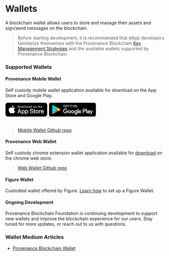 # Wallets

A blockchain wallet allows users to store and manage their assets and sign/send messages on the blockchain.

> Before starting development, it is recommended that dApp developers familiarize themselves with the Provenance Blockchain <a href="https://docs.provenance.io/integrating/integrating-with-p8e/p8e-contract-execution-environment-p8e/key-management">Key Management Strategies</a> and
> the available wallets supported by Provenance Blockchain.

### Supported Wallets

#### Provenance Mobile Wallet

Self custody mobile wallet application available for download on the App Store and Google Play.

<!-- Apple Store Icon -->
<a href="https://apps.apple.com/us/app/provenance-blockchain-wallet/id1606428494">
<img src="/img/appStoreBadge.svg" alt="Apple App Store Download button" role="button" width="134px"/>
</a>

<!-- Google Chrome Store Icon -->
<a href="https://play.google.com/store/apps/details?id=io.provenance.wallet">
<img src="/img/googlePlayBadge.png" alt="Google App Store Download button" role="button" width="150px"/>
</a>
<br/>
<br/>

> [Mobile Wallet Github repo](https://github.com/provenance-io/provenance-mobile-wallet)

#### Provenance Web Wallet

Self custody chrome extension wallet application available for <a href="https://chrome.google.com/webstore/detail/provenance-blockchain-wal/pfcpdmimlaffecihgamfbnfffmdlhkmh?hl=en">download</a> on the chrome web store.

> [Web Wallet Github repo](https://github.com/provenance-io/provenance-web-wallet)

#### Figure Wallet

Custodied wallet offered by Figure. <a href="https://www.figure.com/wallet/set-up-a-wallet/">Learn how</a> to set up a Figure Wallet.

#### Ongoing Development

Provenance Blockchain Foundation is continuing development to support new wallets and improve the blockchain experience for our users. Stay tuned for more updates, or reach out to us with questions.

### Wallet Medium Articles

- [Provenance Blockchain Wallet](https://medium.com/provenanceblockchain/provenance-blockchain-wallet-e7a5ffc645c0)
